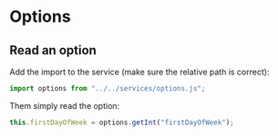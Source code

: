 # Options
## Read an option

Add the import to the service (make sure the relative path is correct):

```javascript
import options from "../../services/options.js";
```

Them simply read the option:

```javascript
this.firstDayOfWeek = options.getInt("firstDayOfWeek");
```